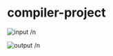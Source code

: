 # compiler-project

![input](https://user-images.githubusercontent.com/66530827/227015653-910e53d2-2b95-466a-9f16-1303800eb870.jpg) /n

![output](https://user-images.githubusercontent.com/66530827/227015795-e4e5ca1c-9b24-40df-ac63-46a3113e40b0.jpg) /n
